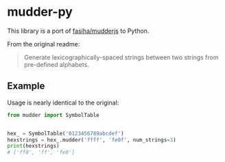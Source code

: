 # mudder-py

This library is a port of [fasiha/mudderjs][1] to Python.

From the original readme:

> Generate lexicographically-spaced strings between two strings from
> pre-defined alphabets.

[1]: https://github.com/fasiha/mudderjs


## Example

Usage is nearly identical to the original:

```python
from mudder import SymbolTable


hex_ = SymbolTable('0123456789abcdef')
hexstrings = hex_.mudder('ffff', 'fe0f', num_strings=3)
print(hexstrings)
# ['ff8', 'ff', 'fe8']
```
